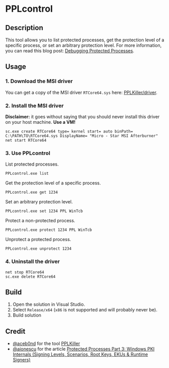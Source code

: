 # PPLcontrol

## Description

This tool allows you to list protected processes, get the protection level of a specific process, or set an arbitrary protection level. For more information, you can read this blog post: [Debugging Protected Processes](https://itm4n.github.io/debugging-protected-processes/).

## Usage

### 1. Download the MSI driver

You can get a copy of the MSI driver `RTCore64.sys` here: [PPLKiller/driver](https://github.com/RedCursorSecurityConsulting/PPLKiller/tree/master/driver).

### 2. Install the MSI driver

__Disclaimer:__ it goes without saying that you should never install this driver on your host machine. __Use a VM!__

```batch
sc.exe create RTCore64 type= kernel start= auto binPath= C:\PATH\TO\RTCore64.sys DisplayName= "Micro - Star MSI Afterburner"
net start RTCore64
```

### 3. Use PPLcontrol

List protected processes.

```batch
PPLcontrol.exe list
```

Get the protection level of a specific process.

```batch
PPLcontrol.exe get 1234
```

Set an arbitrary protection level.

```batch
PPLcontrol.exe set 1234 PPL WinTcb
```

Protect a non-protected process.

```batch
PPLcontrol.exe protect 1234 PPL WinTcb
```

Unprotect a protected process.

```batch
PPLcontrol.exe unprotect 1234
```

### 4. Uninstall the driver

```batch
net stop RTCore64
sc.exe delete RTCore64
```

## Build

1. Open the solution in Visual Studio.
2. Select `Release/x64` (`x86` is not supported and will probably never be).
3. Build solution

## Credit

- [@aceb0nd](https://twitter.com/aceb0nd) for the tool [PPLKiller](https://github.com/RedCursorSecurityConsulting/PPLKiller)
- [@aionescu](https://twitter.com/aionescu) for the article [Protected Processes Part 3: Windows PKI Internals (Signing Levels, Scenarios, Root Keys, EKUs & Runtime Signers)](https://www.alex-ionescu.com/?p=146)
